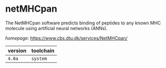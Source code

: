 # netMHCpan

The NetMHCpan software predicts binding of peptides to any known MHC  molecule using artificial neural networks (ANNs).

*homepage*: <https://www.cbs.dtu.dk/services/NetMHCpan/>

version | toolchain
--------|----------
``4.0a`` | ``system``
